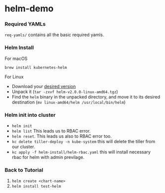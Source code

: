 # helm-demo

### Required YAMLs

`req-yamls/` contains all the basic required yamls.

### Helm Install

For macOS
```
brew install kubernetes-helm
```

For Linux

- Download your [desired version](https://github.com/kubernetes/helm/releases)
- Unpack it (`tar -zxvf helm-v2.0.0-linux-amd64.tgz`)
- Find the `helm` binary in the unpacked directory, and move it to its desired destination (`mv linux-amd64/helm /usr/local/bin/helm`)

### Helm init into cluster

- `helm init`
- `helm list`
This leads us to RBAC error.
- `helm reset`.
 This leads us also to RBAC error too.
- `kc delete tiller-deploy -n kube-system`
this will delete the tiller from our cluster.
- `kc apply -f helm-install/helm-rbac.yaml`
this will install necessary rbac for helm with admin previlage.

### Back to Tutorial

1. `helm create <chart-name>`
2. `helm install test-helm`